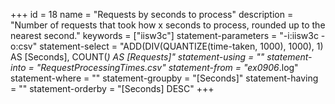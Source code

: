 +++
id = 18
name = "Requests by seconds to process"
description = "Number of requests that took how x seconds to process, rounded up to the nearest second."
keywords = ["iisw3c"]
statement-parameters = "-i:iisw3c -o:csv"
statement-select = "ADD(DIV(QUANTIZE(time-taken, 1000), 1000), 1) AS [Seconds], COUNT(*) AS [Requests]"
statement-using = ""
statement-into = "RequestProcessingTimes.csv"
statement-from = "ex0906*.log"
statement-where = ""
statement-groupby = "[Seconds]"
statement-having = ""
statement-orderby = "[Seconds] DESC"
+++

